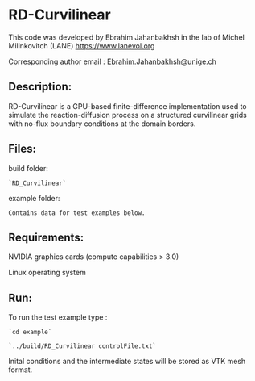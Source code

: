 # RD-Curvilinear
This code was developed by Ebrahim Jahanbakhsh in the lab of Michel Milinkovitch (LANE) https://www.lanevol.org

Corresponding author email : Ebrahim.Jahanbakhsh@unige.ch

## Description:

RD-Curvilinear is a GPU-based finite-difference implementation used to simulate the reaction-diffusion process on a structured curvilinear grids with no-flux boundary conditions at the domain borders.

## Files:

build folder:

	`RD_Curvilinear`
	
example folder:

	Contains data for test examples below.

## Requirements:

NVIDIA graphics cards (compute capabilities > 3.0)

Linux operating system

## Run:

To run the test example type :

	`cd example`
	
	`../build/RD_Curvilinear controlFile.txt`
	
Inital conditions and the intermediate states will be stored as VTK mesh format.
